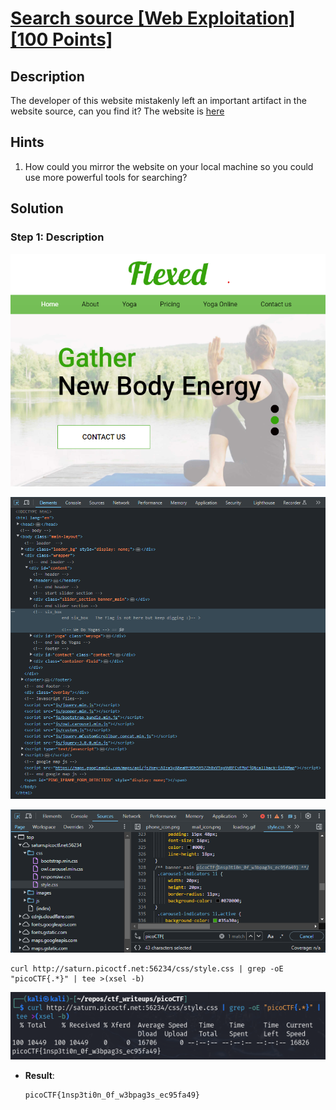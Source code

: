 # [Search source [Web Exploitation] [100 Points]](https://play.picoctf.org/practice/challenge/295?category=1&originalEvent=70&page=1) #

## Description ##
The developer of this website mistakenly left an important artifact in the website source, can you find it?
The website is [here](http://saturn.picoctf.net:54888/)

## Hints ##
1. How could you mirror the website on your local machine so you could use more powerful tools for searching?

## Solution ##

### Step 1: Description ###

![](images/webpage.png)

![](images/webpage_inspectPage.png)

![](images/webpage_inspectSources.png)

    curl http://saturn.picoctf.net:56234/css/style.css | grep -oE "picoCTF{.*}" | tee >(xsel -b)
    
![](images/webpage_retrieveFlag.png)

* **Result**:

      picoCTF{1nsp3ti0n_0f_w3bpag3s_ec95fa49}
